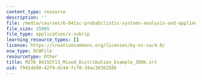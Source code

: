 ```yaml
---
content_type: resource
description: ''
file: /media/courses/6-041sc-probabilistic-systems-analysis-and-applied-probability-fall-2013/f942dd4042f9dc44fc7834ac36362585_MIT6_041SCF13_Mixed_Distribution_Example_300k.srt
file_size: 15965
file_type: application/x-subrip
learning_resource_types: []
license: https://creativecommons.org/licenses/by-nc-sa/4.0/
ocw_type: OCWFile
resourcetype: Other
title: MIT6_041SCF13_Mixed_Distribution_Example_300k.srt
uid: f942dd40-42f9-dc44-fc78-34ac36362585
---
```

